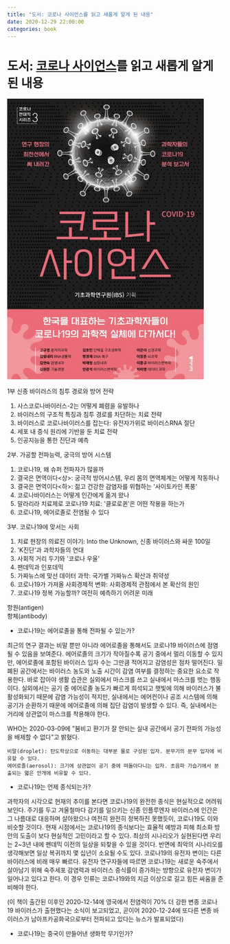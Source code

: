 ```yaml
---
title: "도서: 코로나 사이언스를 읽고 새롭게 알게 된 내용"
date: 2020-12-29 22:00:00
categories: book
---
```


# 도서: [코로나 사이언스](http://www.yes24.com/Product/Goods/93715829)를 읽고 새롭게 알게 된 내용

![북커버이미지](/images/book_cover_corona_science.jpg)

1부 신종 바이러스의 침투 경로와 방어 전략  
1. 사스코로나바이러스-2는 어떻게 폐렴을 유발하나
2. 바이러스의 구조적 특징과 침투 경로를 차단하는 치료 전략
3. 바이러스로 코로나바이러스를 잡는다: 유전자가위로 바이러스RNA 절단
4. 세포 내 증식 원리에 기반을 둔 치료 전략
5. 인공지능을 통한 진단과 예측
 
2부. 가공할 전파능력, 궁극의 방어 시스템  
1. 코로나19, 왜 슈퍼 전파자가 많을까  
2. 결국은 면역이다<상>: 궁극적 방어시스템, 우리 몸의 면역체계는 어떻게 작동하나  
3. 결국은 면역이다<하>: 젊고 건강한 감염자를 위협하는 '사이토카인 폭풍'  
4. 코로나바이러스는 어떻게 인간에게 옮겨 왔나  
5. 말라리라 치료제로 코로나19 치료: '클로로퀸'은 어떤 작용을 하는가  
6. 코로나19, 에어로졸로 전염될 수 있다

3부. 코로나19에 맞서는 사회  
1. 치료 현장의 의료진 이야기: Into the Unknown, 신종 바이러스와 싸운 100일
2. 'K진단'과 과학자들의 연대
3. 사회적 거리 두기와 '코로나 우울'
4. 팬데믹과 인포데믹
5. 가짜뉴스에 맞선 데이터 과학: 국가별 가짜뉴스 확산과 취약성
6. 코로나19가 가져올 사회경제적 변화: 사회경제적 관점에서 본 확산의 원인
7. 코로나19 정복 가능할까? 여전히 예측하기 어려운 미래




항원(antigen)  
항체(antibody)  




* 코로나19는 에어로졸을 통해 전파될 수 있는가?

최근의 연구 결과는 비말 뿐만 아니라 에어로졸을 통해서도 코로나19 바이러스에 점염될 수 있음을 보여준다. 에어로졸의 크기가 작아질수록 공기 중에서 멀리 이동할 수 있지만, 에어로졸에 포함된 바이러스 입자 수는 그만큼 적어지고 감염성은 점차 떨어진다. 밀폐된 공간에서는 바이러스 농도와 노출 시간이 감염 여부를 결정하는 중요한 요소로 작용한다. 바로 잡아야 생활 습관은 실외에서 마스크를 쓰고 실내에서 마스크를 벗는 행동이다. 실외에서는 공기 중 에어로졸 농도가 빠르게 희석되고 햇빛에 의해 바이러스가 불활성화되기 때문에 감염 가능성이 적지만, 실내에서는 에어컨이나 공조 시스템에 의해 공기가 순환하기 때문에 에어로졸에 의해 집단 감염이 발생할 수 있다. 즉, 실내에서는 거리에 상관없이 마스크를 착용해야 한다.

WHO는 2020-03-09에 "붐비고 환기가 잘 안되는 실내 공간에서 공기 전파의 가능성을 배제할 수 없다"고 밝혔다.

```
비말(droplet): 탄도학상으로 이동하는 대부분 물로 구성된 입자. 분무기의 분무 입자에 비유할 수 있다.  
에어로졸(aerosol): 크기에 상관없이 공기 중에 떠돌아다니는 입자. 초음파 가습기에서 분출되는 엷은 안개에 비유할 수 있다.  
```

* 코로나19는 언제 종식되는가?

과학자의 시각으로 현재의 추이를 본다면 코로나19의 완전한 종식은 현실적으로 어려워 보인다. 주기를 두고 겨울철마다 감기를 일으키는 신종 인플루엔자 바이러스에 인간은 그 나름대로 대응하며 살아왔으나 여전히 완전히 정복하진 못했듯이, 코로나19도 이와 비슷할 것이다. 현재 시점에서는 코로나19의 종식보다는 효율적 예방과 피해 최소화 방안의 도출이 보다 현실적인 고민이라고 할 수 있다. 최상의 시나리오가 실현된다면 우리는 2~3년 내에 펜데믹 이전의 일상을 되찾을 수 있을 것이다. 반면에 최악의 시나리오를 생각해보면 일상 복귀까지 몇 십년이 소요될 수도 있다. 코로나19의 유전자 변이는 다른 바이러스에 비래 매우 빠르다. 유전자 연구자들에 따르면 코로나19는 새로운 숙주에서 살아남기 위해 숙주세포 감염력과 바이러스 증식률이 증가하는 방향으로 유전자 변이가 일어나고 있다고 한다. 이 경우 인류는 코로나19와의 지금 이상으로 길고 힘든 싸움을 준비해야 한다. 

(이 책이 출간된 이후인 2020-12-14에 영국에서 전염력이 70% 더 강한 변종 코로나19 바이러스가 출현했다는 소식이 보고되었고, 곧이어 2020-12-24에 또다른 변종 바이러스가 남아프카공화국으로부터 전파되고 있다는 뉴스가 발표되었다)

* 코로나19는 중국이 만들어낸 생화학 무기인가?

 